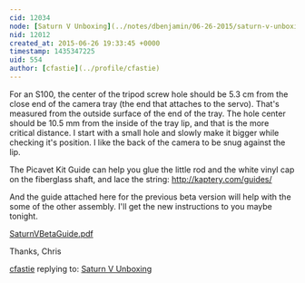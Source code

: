 ```yaml
---
cid: 12034
node: [Saturn V Unboxing](../notes/dbenjamin/06-26-2015/saturn-v-unboxing)
nid: 12012
created_at: 2015-06-26 19:33:45 +0000
timestamp: 1435347225
uid: 554
author: [cfastie](../profile/cfastie)
---
```


For an S100, the center of the tripod screw hole should be 5.3 cm from the close end of the camera tray (the end that attaches to the servo). That's measured from the outside surface of the end of the tray. The hole center should be 10.5 mm from the inside of the tray lip, and that is the more critical distance. I start with a small hole and slowly make it bigger while checking it's position. I like the back of the camera to be snug against the lip.

The Picavet Kit Guide can help you glue the little rod and the white vinyl cap on the fiberglass shaft, and lace the string: <http://kaptery.com/guides/>

And the guide attached here for the previous beta version will help with the some of the other assembly. I'll get the new instructions to you maybe tonight.

<a href="https://i.publiclab.org/system/images/photos/000/010/456/original/SaturnVBetaGuide.pdf"><i class="icon icon-file"></i> SaturnVBetaGuide.pdf</a>

Thanks,
Chris

[cfastie](../profile/cfastie) replying to: [Saturn V Unboxing](../notes/dbenjamin/06-26-2015/saturn-v-unboxing)

